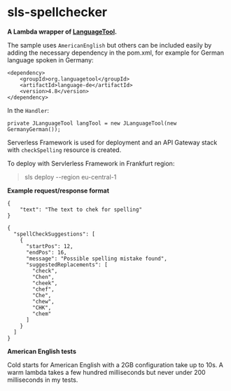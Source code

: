 # sls-spellchecker
**A Lambda wrapper of [LanguageTool](https://languagetool.org/).**
 
The sample uses `AmericanEnglish` but others can be included easily by adding the necessary dependency in the pom.xml, for example for German language spoken in Germany:

    <dependency>
        <groupId>org.languagetool</groupId>
        <artifactId>language-de</artifactId>
        <version>4.8</version>
    </dependency>

In the `Handler`:

    private JLanguageTool langTool = new JLanguageTool(new GermanyGerman());

Serverless Framework is used for deployment and an API Gateway stack with `checkSpelling` resource is created.

To deploy with Servlerless Framework in Frankfurt region:
> sls deploy --region eu-central-1


**Example request/response format**

   
```
{
   	"text": "The text to chek for spelling"
}
```
```
{
  "spellCheckSuggestions": [
    {
      "startPos": 12,
      "endPos": 16,
      "message": "Possible spelling mistake found",
      "suggestedReplacements": [
        "check",
        "Chen",
        "cheek",
        "chef",
        "Che",
        "chew",
        "CHK",
        "chem"
      ]
    }
  ]
}
```
**American English tests**

Cold starts for American English with a 2GB configuration take up to 10s. 
A warm lambda takes a few hundred milliseconds but never under 200 milliseconds in my tests.
